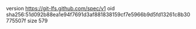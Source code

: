 version https://git-lfs.github.com/spec/v1
oid sha256:51d092b88ea1e94f7691d3af881838159cf7e5966b9d5fd13261c8b30775507f
size 579
